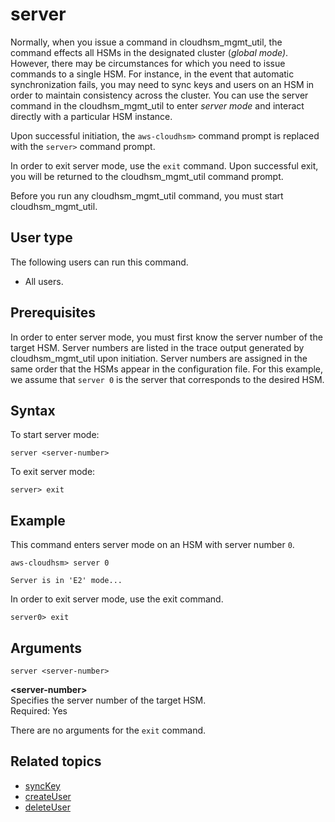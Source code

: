 # server<a name="cloudhsm_mgmt_util-server"></a>

Normally, when you issue a command in cloudhsm\_mgmt\_util, the command effects all HSMs in the designated cluster \(*global mode\)*\. However, there may be circumstances for which you need to issue commands to a single HSM\. For instance, in the event that automatic synchronization fails, you may need to sync keys and users on an HSM in order to maintain consistency across the cluster\. You can use the server command in the cloudhsm\_mgmt\_util to enter *server mode* and interact directly with a particular HSM instance\.

Upon successful initiation, the `aws-cloudhsm>` command prompt is replaced with the `server>` command prompt\.

In order to exit server mode, use the `exit` command\. Upon successful exit, you will be returned to the cloudhsm\_mgmt\_util command prompt\.

Before you run any cloudhsm\_mgmt\_util command, you must start cloudhsm\_mgmt\_util\.

## User type<a name="server-userType"></a>

The following users can run this command\.
+ All users\.

## Prerequisites<a name="server-prerequisites"></a>

In order to enter server mode, you must first know the server number of the target HSM\. Server numbers are listed in the trace output generated by cloudhsm\_mgmt\_util upon initiation\. Server numbers are assigned in the same order that the HSMs appear in the configuration file\. For this example, we assume that `server 0` is the server that corresponds to the desired HSM\.

## Syntax<a name="server-syntax"></a>

To start server mode:

```
server <server-number>
```

To exit server mode:

```
server> exit
```

## Example<a name="server-examples"></a>

This command enters server mode on an HSM with server number `0`\.

```
aws-cloudhsm> server 0

Server is in 'E2' mode...
```

In order to exit server mode, use the exit command\.

```
server0> exit
```

## Arguments<a name="server-arguments"></a>

```
server <server-number>
```

**<server\-number>**  
Specifies the server number of the target HSM\.  
Required: Yes

There are no arguments for the `exit` command\.

## Related topics<a name="chmu-server-seealso"></a>
+ [syncKey](cloudhsm_mgmt_util-syncKey.md)
+ [createUser](cloudhsm_mgmt_util-createUser.md)
+ [deleteUser](cloudhsm_mgmt_util-deleteUser.md)